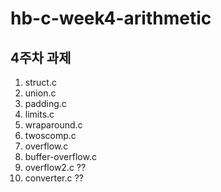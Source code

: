 # hb-c-week4-arithmetic

## 4주차 과제

1. struct.c
2. union.c
3. padding.c
4. limits.c
5. wraparound.c
6. twoscomp.c
7. overflow.c
8. buffer-overflow.c
9. overflow2.c ??
10. converter.c ??
